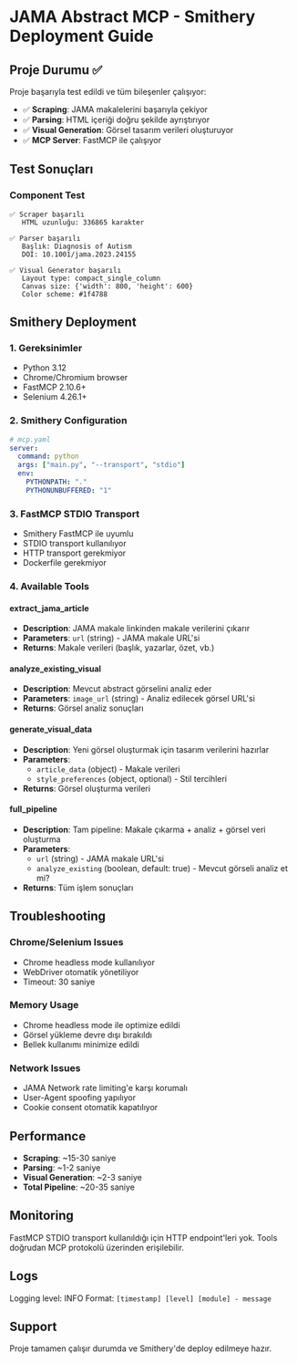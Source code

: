 # JAMA Abstract MCP - Smithery Deployment Guide

## Proje Durumu ✅

Proje başarıyla test edildi ve tüm bileşenler çalışıyor:

- ✅ **Scraping**: JAMA makalelerini başarıyla çekiyor
- ✅ **Parsing**: HTML içeriği doğru şekilde ayrıştırıyor  
- ✅ **Visual Generation**: Görsel tasarım verileri oluşturuyor
- ✅ **MCP Server**: FastMCP ile çalışıyor

## Test Sonuçları

### Component Test
```
✅ Scraper başarılı
   HTML uzunluğu: 336865 karakter

✅ Parser başarılı
   Başlık: Diagnosis of Autism
   DOI: 10.1001/jama.2023.24155

✅ Visual Generator başarılı
   Layout type: compact_single_column
   Canvas size: {'width': 800, 'height': 600}
   Color scheme: #1f4788
```

## Smithery Deployment

### 1. Gereksinimler
- Python 3.12
- Chrome/Chromium browser
- FastMCP 2.10.6+
- Selenium 4.26.1+

### 2. Smithery Configuration
```yaml
# mcp.yaml
server:
  command: python
  args: ["main.py", "--transport", "stdio"]
  env:
    PYTHONPATH: "."
    PYTHONUNBUFFERED: "1"
```

### 3. FastMCP STDIO Transport
- Smithery FastMCP ile uyumlu
- STDIO transport kullanılıyor
- HTTP transport gerekmiyor
- Dockerfile gerekmiyor

### 4. Available Tools

#### extract_jama_article
- **Description**: JAMA makale linkinden makale verilerini çıkarır
- **Parameters**: `url` (string) - JAMA makale URL'si
- **Returns**: Makale verileri (başlık, yazarlar, özet, vb.)

#### analyze_existing_visual
- **Description**: Mevcut abstract görselini analiz eder
- **Parameters**: `image_url` (string) - Analiz edilecek görsel URL'si
- **Returns**: Görsel analiz sonuçları

#### generate_visual_data
- **Description**: Yeni görsel oluşturmak için tasarım verilerini hazırlar
- **Parameters**: 
  - `article_data` (object) - Makale verileri
  - `style_preferences` (object, optional) - Stil tercihleri
- **Returns**: Görsel oluşturma verileri

#### full_pipeline
- **Description**: Tam pipeline: Makale çıkarma + analiz + görsel veri oluşturma
- **Parameters**:
  - `url` (string) - JAMA makale URL'si
  - `analyze_existing` (boolean, default: true) - Mevcut görseli analiz et mi?
- **Returns**: Tüm işlem sonuçları

## Troubleshooting

### Chrome/Selenium Issues
- Chrome headless mode kullanılıyor
- WebDriver otomatik yönetiliyor
- Timeout: 30 saniye

### Memory Usage
- Chrome headless mode ile optimize edildi
- Görsel yükleme devre dışı bırakıldı
- Bellek kullanımı minimize edildi

### Network Issues
- JAMA Network rate limiting'e karşı korumalı
- User-Agent spoofing yapılıyor
- Cookie consent otomatik kapatılıyor

## Performance

- **Scraping**: ~15-30 saniye
- **Parsing**: ~1-2 saniye  
- **Visual Generation**: ~2-3 saniye
- **Total Pipeline**: ~20-35 saniye

## Monitoring

FastMCP STDIO transport kullanıldığı için HTTP endpoint'leri yok.
Tools doğrudan MCP protokolü üzerinden erişilebilir.

## Logs

Logging level: INFO
Format: `[timestamp] [level] [module] - message`

## Support

Proje tamamen çalışır durumda ve Smithery'de deploy edilmeye hazır. 